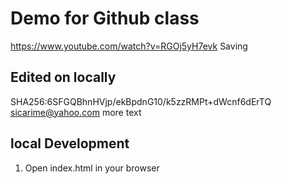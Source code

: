 # Demo for Github class 
https://www.youtube.com/watch?v=RGOj5yH7evk
Saving
## Edited on locally
SHA256:6SFGQBhnHVjp/ekBpdnG10/k5zzRMPt+dWcnf6dErTQ sicarime@yahoo.com
more text
## local Development
1. Open index.html in your browser
